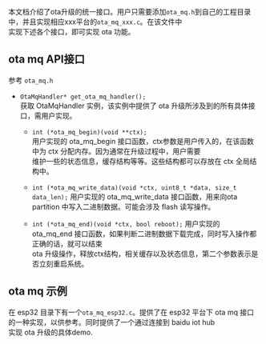 本文档介绍了ota升级的统一接口。用户只需要添加`ota_mq.h`到自己的工程目录中，并且实现相应xxx平台的`ota_mq_xxx.c`。在该文件中  
实现下述各个接口，即可实现 ota 功能。

## ota mq API接口
参考 `ota_mq.h`

- `OtaMqHandler* get_ota_mq_handler();`   
获取 OtaMqHandler 实例，该实例中提供了 ota 升级所涉及到的所有具体接口，需用户实现。

    - `int (*ota_mq_begin)(void **ctx);`  
        用户实现的 ota_mq_begin 接口函数，ctx参数是用户传入的，在该函数中为 ctx 分配内存。因为通常在升级过程中，用户需要  
        维护一些的状态信息，缓存结构等等。这些结构都可以存放在 ctx 全局结构中。

    - `int (*ota_mq_write_data)(void *ctx, uint8_t *data, size_t data_len);`
        用户实现的 ota_mq_write_data 接口函数，用来向ota partition 中写入二进制数据。可能会涉及 flash 读写操作。

    - `int (*ota_mq_end)(void *ctx, bool reboot);`
        用户实现的 ota_mq_end 接口函数，如果判断二进制数据下载完成，同时写入操作都正确的话，就可以结束  
        ota 升级操作，释放ctx结构，相关缓存以及状态信息，第二个参数表示是否立刻重启系统。

## ota mq 示例
在 esp32 目录下有一个`ota_mq_esp32.c`。提供了在 esp32 平台下 ota mq 接口的一种实现，以供参考。同时提供了一个通过连接到 baidu iot hub  
实现 ota 升级的具体demo.